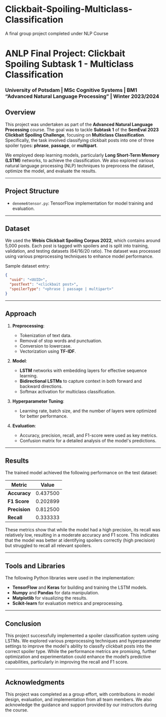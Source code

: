 # Clickbait-Spoiling-Multiclass-Classification
A final group project completed under NLP Course

# ANLP Final Project: Clickbait Spoiling Subtask 1 - Multiclass Classification

### University of Potsdam | MSc Cognitive Systems | BM1 “Advanced Natural Language Processing” | Winter 2023/2024

## Overview

This project was undertaken as part of the **Advanced Natural Language Processing** course. The goal was to tackle **Subtask 1** of the **SemEval 2023 Clickbait Spoiling Challenge**, focusing on **Multiclass Classification**. Specifically, the task involved classifying clickbait posts into one of three spoiler types: **phrase**, **passage**, or **multipart**.

We employed deep learning models, particularly **Long Short-Term Memory (LSTM)** networks, to achieve the classification. We also explored various natural language processing (NLP) techniques to preprocess the dataset, optimize the model, and evaluate the results.

---

## Project Structure

- `deneme6tensor.py`: TensorFlow implementation for model training and evaluation.

---

## Dataset

We used the **Webis Clickbait Spoiling Corpus 2022**, which contains around 5,000 posts. Each post is tagged with spoilers and is split into training, validation, and testing datasets (64/16/20 ratio). The dataset was processed using various preprocessing techniques to enhance model performance.

Sample dataset entry:
```json
{
  "uuid": "<UUID>",
  "postText": "<clickbait post>",
  "spoilerType": "<phrase | passage | multipart>"
}
```

---

## Approach

1. **Preprocessing**:
   - Tokenization of text data.
   - Removal of stop words and punctuation.
   - Conversion to lowercase.
   - Vectorization using **TF-IDF**.

2. **Model**:
   - **LSTM** networks with embedding layers for effective sequence learning.
   - **Bidirectional LSTMs** to capture context in both forward and backward directions.
   - Softmax activation for multiclass classification.

3. **Hyperparameter Tuning**:
   - Learning rate, batch size, and the number of layers were optimized for better performance.

4. **Evaluation**:
   - Accuracy, precision, recall, and F1-score were used as key metrics.
   - Confusion matrix for a detailed analysis of the model's predictions.

---

## Results

The trained model achieved the following performance on the test dataset:

| Metric      | Value    |
|-------------|----------|
| **Accuracy** | 0.437500 |
| **F1 Score** | 0.202899 |
| **Precision** | 0.812500 |
| **Recall**   | 0.333333 |

These metrics show that while the model had a high precision, its recall was relatively low, resulting in a moderate accuracy and F1 score. This indicates that the model was better at identifying spoilers correctly (high precision) but struggled to recall all relevant spoilers.

---

## Tools and Libraries

The following Python libraries were used in the implementation:
- **TensorFlow** and **Keras** for building and training the LSTM models.
- **Numpy** and **Pandas** for data manipulation.
- **Matplotlib** for visualizing the results.
- **Scikit-learn** for evaluation metrics and preprocessing.

---

## Conclusion

This project successfully implemented a spoiler classification system using LSTMs. We explored various preprocessing techniques and hyperparameter settings to improve the model's ability to classify clickbait posts into the correct spoiler type. While the performance metrics are promising, further optimization and experimentation could enhance the model’s predictive capabilities, particularly in improving the recall and F1 score.

---


## Acknowledgments

This project was completed as a group effort, with contributions in model design, evaluation, and implementation from all team members. We also acknowledge the guidance and support provided by our instructors during the course.
